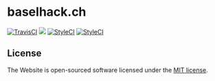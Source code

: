 # baselhack.ch

<p align="center">

<a href="https://travis-ci.org/BaselHack/baselhack.ch"><img src="https://travis-ci.org/BaselHack/baselhack.ch.svg?branch=master" alt="TravisCI"></a>
<a class="badge-align" href="https://www.codacy.com/app/StanBarrows/baselhack.ch?utm_source=github.com&amp;utm_medium=referral&amp;utm_content=BaselHack/baselhack.ch&amp;utm_campaign=Badge_Grade"><img src="https://api.codacy.com/project/badge/Grade/eebb3465f33942b88e9763731ac055bc"/></a>
<a href="https://styleci.io/repos/128032413"><img src="https://styleci.io/repos/128032413/shield?branch=master" alt="StyleCI"></a>
<a href="https://opensource.org/licenses/MIT"><img src="https://img.shields.io/badge/License-MIT-yellow.svg" alt="StyleCI"></a>

</p>

## License

The Website is open-sourced software licensed under the [MIT license](https://opensource.org/licenses/MIT).
